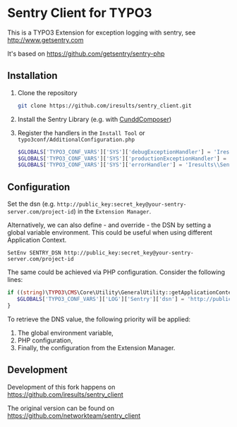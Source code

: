 Sentry Client for TYPO3
=======================

This is a TYPO3 Extension for exception logging with sentry, see http://www.getsentry.com

It's based on https://github.com/getsentry/sentry-php


Installation
------------

1. Clone the repository    
    ```bash
    git clone https://github.com/iresults/sentry_client.git
    ```
    
2. Install the Sentry Library (e.g. with [CunddComposer](https://github.com/cundd/CunddComposer))

3. Register the handlers in the `Install Tool` or `typo3conf/AdditionalConfiguration.php`
    ```php
    $GLOBALS['TYPO3_CONF_VARS']['SYS']['debugExceptionHandler'] = 'Iresults\\SentryClient\\DebugExceptionHandler';
    $GLOBALS['TYPO3_CONF_VARS']['SYS']['productionExceptionHandler'] = 'Iresults\\SentryClient\\ProductionExceptionHandler';
    $GLOBALS['TYPO3_CONF_VARS']['SYS']['errorHandler'] = 'Iresults\\SentryClient\\ErrorHandler';
    ```


Configuration
-------------

Set the dsn (e.g. `http://public_key:secret_key@your-sentry-server.com/project-id`) in the `Extension Manager`.

Alternatively, we can also define - and override - the DSN by setting
a global variable environment. This could be useful when using different Application Context.

```
SetEnv SENTRY_DSN http://public_key:secret_key@your-sentry-server.com/project-id
```

The same could be achieved via PHP configuration. Consider the following lines:

 ```php
if ((string)\TYPO3\CMS\Core\Utility\GeneralUtility::getApplicationContext() === 'Development/Foo') {
    $GLOBALS['TYPO3_CONF_VARS']['LOG']['Sentry']['dsn'] = 'http://public_key:secret_key@your-sentry-server.com/project-id';
}
```

To retrieve the DNS value, the following priority will be applied:

1. The global environment variable,
2. PHP configuration,
3. Finally, the configuration from the Extension Manager. 

Development
-----------

Development of this fork happens on https://github.com/iresults/sentry_client

The original version can be found on https://github.com/networkteam/sentry_client